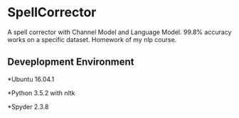 # SpellCorrector
A spell corrector with Channel Model and Language Model. 99.8% accuracy works on a specific dataset. Homework of my nlp course.

## Deveplopment Environment
*Ubuntu 16.04.1

*Python 3.5.2 with nltk

*Spyder 2.3.8
